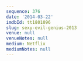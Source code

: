 ```yaml
---
sequence: 376
date: '2014-03-22'
imdbId: tt1801096
slug: sexy-evil-genius-2013
venue: null
venueNotes: null
medium: Netflix
mediumNotes: null
---
```


